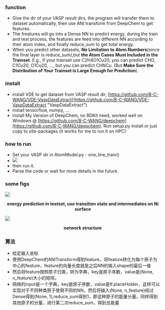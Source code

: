 

### function
- Give the dir of your VASP result dirs, the program will transfer them to dataset automatically, then use ANI transform from DeepChem to get features.
- The freatures will go into a Dense NN to predict energy, during the train and test process, the features are feed into different NN according to their atom index, and finally reduce_sum to get total energy.
- When you predict other datasets, **No Limitation to Atom Numbers**(since the final layer is reduce_sum),but **the Atom Cases Must Included in the Trainset**. E.g., if your trainset use C2H4O1Cu20, you can predict CHO, C1Cu20, O1Cu20, ..., but you can predict CHNCu. (But **Make Sure the Distribution of Your Trainset is Large Enough for Prediction**).

### install
- install VDE to get dataset from VASP result dir, [https://github.com/B-C-WANG/VDE-VaspDataExtract](https://github.com/B-C-WANG/VDE-VaspDataExtract "VaspDataExtract")
- install tensorflow, numpy, ...
- install My Version of DeepChem, no RDKit need, worked well on Windows @ [https://github.com/B-C-WANG/deepchem](https://github.com/B-C-WANG/deepchem). Run setup.py install or just copy to site-packages (it works for me to run it on HPC)

### how to run
- Set your VASP dir in AtomModel.py - one\_line\_train()
- ![](https://i.imgur.com/jOrKYtT.png)
- then run it.
- Parse the code or wait for more details in the future.

### some figs
![](https://i.imgur.com/iYZN0mu.png)
 **<p align="center"> energy prediction in testset, use transition state and intermediates on Ni surface</p>**
![](https://i.imgur.com/SJDc03R.png)
 **<p align="center"> network structure </p>**

### 算法
- 给定输入坐标
- 使用DeepChem的ANITransform得到feature，将feature转化为每个原子为中心的feature，feature的向量长度就是之后NN的输入shape的最后一维
- 然后将feature按照原子归类，转为字典，key是原子序数，value是(None, n_feature)大小的矩阵。
- 网络的input是一个字典，key是原子序数，value是tf.placeHolder，这样可以实现对于不同种类原子使用不同的NN，然后将输入(None, n_feature)经过Dense得到(None, 1),reduce_sum得到1，即这种原子的能量分量，同样得到其他原子的分量，进行第二次reduce_sum，得到总能量